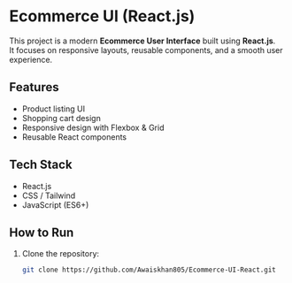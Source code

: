 # Ecommerce UI (React.js)

This project is a modern **Ecommerce User Interface** built using **React.js**.  
It focuses on responsive layouts, reusable components, and a smooth user experience.  

## Features
- Product listing UI
- Shopping cart design
- Responsive design with Flexbox & Grid
- Reusable React components

## Tech Stack
- React.js
- CSS / Tailwind
- JavaScript (ES6+)

## How to Run
1. Clone the repository:
   ```bash
   git clone https://github.com/Awaiskhan805/Ecommerce-UI-React.git
